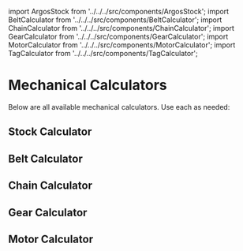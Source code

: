 import ArgosStock from '../../../src/components/ArgosStock';
import BeltCalculator from '../../../src/components/BeltCalculator';
import ChainCalculator from '../../../src/components/ChainCalculator';
import GearCalculator from '../../../src/components/GearCalculator';
import MotorCalculator from '../../../src/components/MotorCalculator';
import TagCalculator from '../../../src/components/TagCalculator';

# Mechanical Calculators

Below are all available mechanical calculators. Use each as needed:


## Stock Calculator
<TagCalculator />

## Belt Calculator
<BeltCalculator />

## Chain Calculator
<ChainCalculator />

## Gear Calculator
<GearCalculator />

## Motor Calculator
<MotorCalculator />

